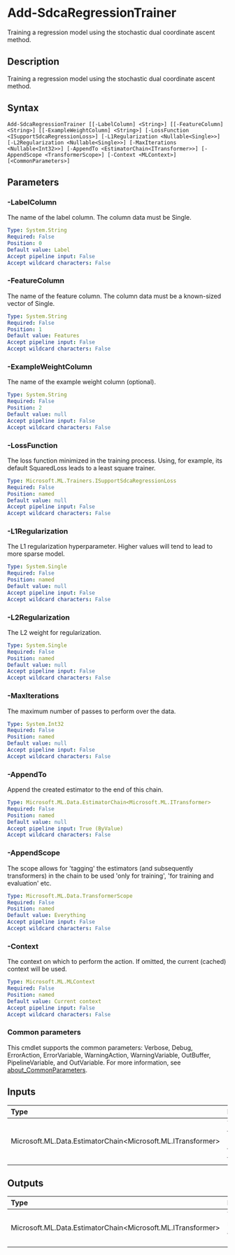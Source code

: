 # Add-SdcaRegressionTrainer

Training a regression model using the stochastic dual coordinate ascent method.

## Description

Training a regression model using the stochastic dual coordinate ascent method.

## Syntax

```
Add-SdcaRegressionTrainer [[-LabelColumn] <String>] [[-FeatureColumn] <String>] [[-ExampleWeightColumn] <String>] [-LossFunction <ISupportSdcaRegressionLoss>] [-L1Regularization <Nullable<Single>>] [-L2Regularization <Nullable<Single>>] [-MaxIterations <Nullable<Int32>>] [-AppendTo <EstimatorChain<ITransformer>>] [-AppendScope <TransformerScope>] [-Context <MLContext>] [<CommonParameters>]
```

## Parameters

### -LabelColumn

The name of the label column. The column data must be Single.

```yaml
Type: System.String
Required: False
Position: 0
Default value: Label
Accept pipeline input: False
Accept wildcard characters: False
```

### -FeatureColumn

The name of the feature column. The column data must be a known-sized vector of Single.

```yaml
Type: System.String
Required: False
Position: 1
Default value: Features
Accept pipeline input: False
Accept wildcard characters: False
```

### -ExampleWeightColumn

The name of the example weight column (optional).

```yaml
Type: System.String
Required: False
Position: 2
Default value: null
Accept pipeline input: False
Accept wildcard characters: False
```

### -LossFunction

The loss function minimized in the training process. Using, for example, its default SquaredLoss leads to a least square trainer.

```yaml
Type: Microsoft.ML.Trainers.ISupportSdcaRegressionLoss
Required: False
Position: named
Default value: null
Accept pipeline input: False
Accept wildcard characters: False
```

### -L1Regularization

The L1 regularization hyperparameter. Higher values will tend to lead to more sparse model.

```yaml
Type: System.Single
Required: False
Position: named
Default value: null
Accept pipeline input: False
Accept wildcard characters: False
```

### -L2Regularization

The L2 weight for regularization.

```yaml
Type: System.Single
Required: False
Position: named
Default value: null
Accept pipeline input: False
Accept wildcard characters: False
```

### -MaxIterations

The maximum number of passes to perform over the data.

```yaml
Type: System.Int32
Required: False
Position: named
Default value: null
Accept pipeline input: False
Accept wildcard characters: False
```

### -AppendTo

Append the created estimator to the end of this chain.

```yaml
Type: Microsoft.ML.Data.EstimatorChain<Microsoft.ML.ITransformer>
Required: False
Position: named
Default value: null
Accept pipeline input: True (ByValue)
Accept wildcard characters: False
```

### -AppendScope

The scope allows for 'tagging' the estimators (and subsequently transformers) in the chain to be used 'only for training', 'for training and evaluation' etc.

```yaml
Type: Microsoft.ML.Data.TransformerScope
Required: False
Position: named
Default value: Everything
Accept pipeline input: False
Accept wildcard characters: False
```

### -Context

The context on which to perform the action. If omitted, the current (cached) context will be used.

```yaml
Type: Microsoft.ML.MLContext
Required: False
Position: named
Default value: Current context
Accept pipeline input: False
Accept wildcard characters: False
```

### Common parameters

This cmdlet supports the common parameters: Verbose, Debug, ErrorAction, ErrorVariable, WarningAction, WarningVariable, OutBuffer, PipelineVariable, and OutVariable. For more information, see [about_CommonParameters](https://go.microsoft.com/fwlink/?LinkID=113216).

## Inputs

| Type | Description |
|:---|:---|
| Microsoft.ML.Data.EstimatorChain<Microsoft.ML.ITransformer> | You can pipe the EstimatorChain to append to this cmdlet. |

## Outputs

| Type | Description |
|:---|:---|
| Microsoft.ML.Data.EstimatorChain<Microsoft.ML.ITransformer> | This cmdlet returns the appended EstimatorChain. |



